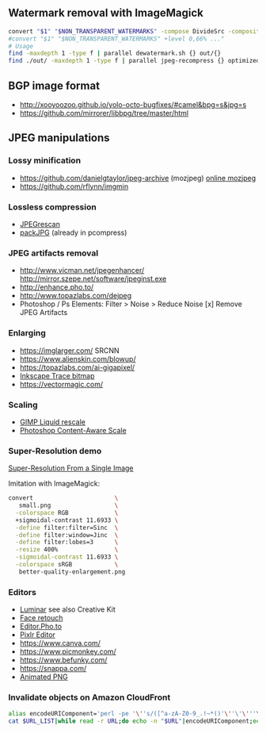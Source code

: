 ## Watermark removal with ImageMagick

```bash
convert "$1" "$NON_TRANSPARENT_WATERMARKS" -compose DivideSrc -composite -quality 100 "${2%.*}.jpg"
#convert "$1" "$NON_TRANSPARENT_WATERMARKS" +level 0,66% ..."
# Usage
find -maxdepth 1 -type f | parallel dewatermark.sh {} out/{}
find ./out/ -maxdepth 1 -type f | parallel jpeg-recompress {} optimized/{/}
```

## BGP image format

- http://xooyoozoo.github.io/yolo-octo-bugfixes/#camel&bpg=s&jpg=s
- https://github.com/mirrorer/libbpg/tree/master/html

## JPEG manipulations

### Lossy minification

- https://github.com/danielgtaylor/jpeg-archive (mozjpeg) [online mozjpeg](https://imageoptim.com/mozjpeg)
- https://github.com/rflynn/imgmin

### Lossless compression

- [JPEGrescan](https://github.com/kud/jpegrescan)
- [packJPG](http://packjpg.encode.ru/?page_id=17) (already in pcompress)

### JPEG artifacts removal

- http://www.vicman.net/jpegenhancer/ http://mirror.szepe.net/software/jpeginst.exe
- http://enhance.pho.to/
- http://www.topazlabs.com/dejpeg
- Photoshop / Ps Elements: Filter > Noise > Reduce Noise  [x] Remove JPEG Artifacts

### Enlarging

- https://imglarger.com/ SRCNN
- https://www.alienskin.com/blowup/
- https://topazlabs.com/ai-gigapixel/
- [Inkscape Trace bitmap](https://inkscape.org/doc/tracing/tutorial-tracing.html)
- https://vectormagic.com/

### Scaling

- [GIMP Liquid rescale](http://liquidrescale.wikidot.com/)
- [Photoshop Content-Aware Scale](https://helpx.adobe.com/photoshop/using/content-aware-scaling.html)

### Super-Resolution demo

[Super-Resolution From a Single Image](http://www.wisdom.weizmann.ac.il/~vision/SingleImageSR.html)

Imitation with ImageMagick:

```bash
convert                       \
   small.png                  \
  -colorspace RGB             \
  +sigmoidal-contrast 11.6933 \
  -define filter:filter=Sinc  \
  -define filter:window=Jinc  \
  -define filter:lobes=3      \
  -resize 400%                \
  -sigmoidal-contrast 11.6933 \
  -colorspace sRGB            \
   better-quality-enlargement.png
```

### Editors

- [Luminar](https://skylum.com/luminar) see also Creative Kit
- [Face retouch](http://makeup.pho.to/)
- [Editor.Pho.to](http://editor.pho.to/edit/)
- [Pixlr Editor](https://apps.pixlr.com/editor/)
- https://www.canva.com/
- https://www.picmonkey.com/
- https://www.befunky.com/
- https://snappa.com/
- [Animated PNG](https://ezgif.com/apng-maker)

### Invalidate objects on Amazon CloudFront

```bash
alias encodeURIComponent='perl -pe '\''s/([^a-zA-Z0-9_.!~*()'\''\'\'''\''-])/sprintf("%%%02X",ord($1))/ge'\'
cat $URL_LIST|while read -r URL;do echo -n "$URL"|encodeURIComponent;echo;done|sed -e 's|%2F|/|g'
```
